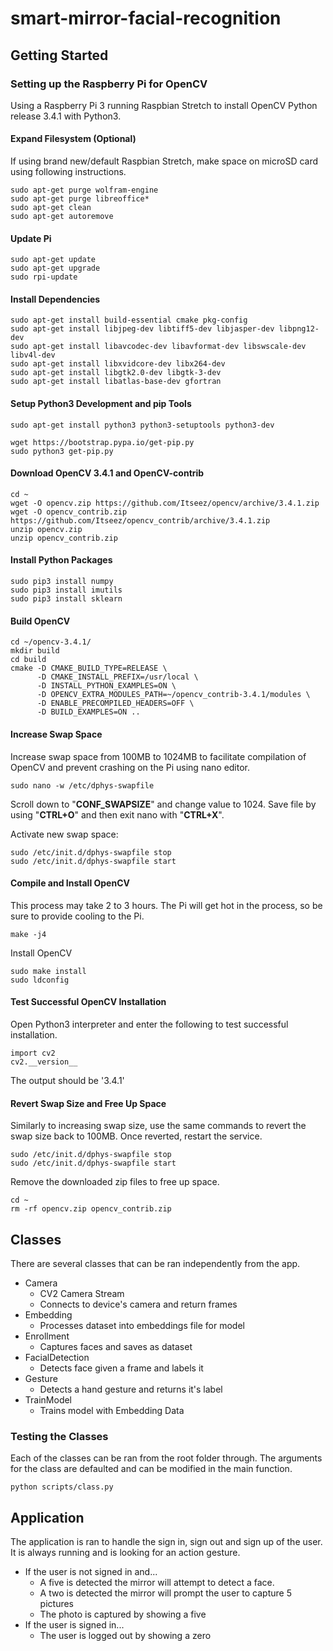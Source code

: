 
# smart-mirror-facial-recognition

## Getting Started

### Setting up the Raspberry Pi for OpenCV
Using a Raspberry Pi 3 running Raspbian Stretch to install OpenCV Python release 3.4.1 with Python3.

#### Expand Filesystem (Optional)
If using brand new/default Raspbian Stretch, make space on microSD card using following instructions. 
```
sudo apt-get purge wolfram-engine
sudo apt-get purge libreoffice*
sudo apt-get clean
sudo apt-get autoremove
```

#### Update Pi 
```
sudo apt-get update
sudo apt-get upgrade
sudo rpi-update
```
#### Install Dependencies 
```
sudo apt-get install build-essential cmake pkg-config
sudo apt-get install libjpeg-dev libtiff5-dev libjasper-dev libpng12-dev
sudo apt-get install libavcodec-dev libavformat-dev libswscale-dev libv4l-dev
sudo apt-get install libxvidcore-dev libx264-dev
sudo apt-get install libgtk2.0-dev libgtk-3-dev
sudo apt-get install libatlas-base-dev gfortran
```

#### Setup Python3 Development and pip Tools 
```
sudo apt-get install python3 python3-setuptools python3-dev
```
```
wget https://bootstrap.pypa.io/get-pip.py
sudo python3 get-pip.py
```
#### Download OpenCV 3.4.1 and OpenCV-contrib 
```
cd ~
wget -O opencv.zip https://github.com/Itseez/opencv/archive/3.4.1.zip
wget -O opencv_contrib.zip https://github.com/Itseez/opencv_contrib/archive/3.4.1.zip
unzip opencv.zip
unzip opencv_contrib.zip
```
#### Install Python Packages
```
sudo pip3 install numpy
sudo pip3 install imutils
sudo pip3 install sklearn
```
#### Build OpenCV 
```
cd ~/opencv-3.4.1/
mkdir build
cd build
cmake -D CMAKE_BUILD_TYPE=RELEASE \
      -D CMAKE_INSTALL_PREFIX=/usr/local \
      -D INSTALL_PYTHON_EXAMPLES=ON \
      -D OPENCV_EXTRA_MODULES_PATH=~/opencv_contrib-3.4.1/modules \
      -D ENABLE_PRECOMPILED_HEADERS=OFF \
      -D BUILD_EXAMPLES=ON ..
```
#### Increase Swap Space 
Increase swap space from 100MB to 1024MB to facilitate compilation of OpenCV and prevent crashing on the Pi using nano editor. 
```
sudo nano -w /etc/dphys-swapfile 
```
Scroll down to "**CONF_SWAPSIZE**" and change value to 1024. Save file by using "**CTRL+O**" and then exit nano with "**CTRL+X**". 

Activate new swap space: 
```
sudo /etc/init.d/dphys-swapfile stop
sudo /etc/init.d/dphys-swapfile start
```
#### Compile and Install OpenCV 
This process may take 2 to 3 hours. The Pi will get hot in the process, so be sure to provide cooling to the Pi. 
```
make -j4
```
Install OpenCV 
```
sudo make install
sudo ldconfig
```

#### Test Successful OpenCV Installation 
Open Python3 interpreter and enter the following to test successful installation. 
```
import cv2
cv2.__version__
```
The output should be '3.4.1'

#### Revert Swap Size and Free Up Space 
Similarly to increasing swap size, use the same commands to revert the swap size back to 100MB. Once reverted, restart the service. 
```
sudo /etc/init.d/dphys-swapfile stop
sudo /etc/init.d/dphys-swapfile start
```
Remove the downloaded zip files to free up space. 
```
cd ~
rm -rf opencv.zip opencv_contrib.zip
```

## Classes
There are several classes that can be ran independently from the app.
 - Camera
     - CV2 Camera Stream
     - Connects to device's camera and return frames
- Embedding
    - Processes dataset into embeddings file for model
- Enrollment
    - Captures faces and saves as dataset
- FacialDetection
    - Detects face given a frame and labels it
- Gesture
    - Detects a hand gesture and returns it's label
- TrainModel
    - Trains model with Embedding Data

### Testing the Classes
Each of the classes can be ran from the root folder through. The arguments for the class are defaulted and can be modified in the main function.
```
python scripts/class.py
```

## Application
The application is ran to handle the sign in, sign out and sign up of the user.
It is always running and is looking for an action gesture.

- If the user is not signed in and...
    - A five is detected the mirror will attempt to detect a face.
    - A two is detected the mirror will prompt the user to capture 5 pictures
    - The photo is captured by showing a five
- If the user is signed in...
    - The user is logged out by showing a zero
